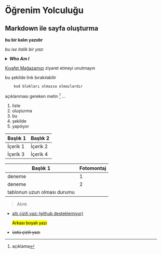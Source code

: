 # Öğrenim Yolculuğu
## Markdown ile sayfa oluşturma

**bu bir kalın yazıdır**

*bu ise italik bir yazı*
<details>
    <summary>
        <b><i>Who Am I</i></b>
    </summary>
    <ul>
        <li>Student</li>
        <li>Brand Owner</li>
    </ul>
   
</details>


[Kıyafet Mağazamızı](https://burjuwa.com/)
ziyaret etmeyi unutmayın

bu şekilde link bırakılabilir

```kod bloğu
    kod blokları olmazsa olmazlardır
```
açıklanması gereken metin [^1]
...

[^1]: açıklama

1. liste
2. oluşturma
3. bu
4. şekilde
5. yapılıyor

| Başlık 1 | Başlık 2 |
|----------|----------|
| İçerik 1 | İçerik 2 |
| İçerik 3 | İçerik 4 |

| Başlık 1 | Fotomontaj |
|----------|----------|
|deneme|1|
|deneme|2|
|tablonun uzun  olması durumu||

> Alıntı

<ul>
  
  <li><u> altı çizili yazı (github desteklemiyor) </u></li>

  <mark> Arkası boyalı yazı </mark>

  <li><strike>üstü çizili yazı</strike></li>

</ul>
